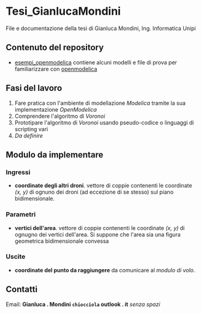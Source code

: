 # Tesi_GianlucaMondini

File e documentazione della tesi di Gianluca Mondini, Ing. Informatica Unipi

## Contenuto del repository

 - [esempi_openmodelica](esempi_openmodelica) contiene alcuni modelli e file di prova per familiarizzare con [openmodelica](https://openmodelica.org/)

## Fasi del lavoro

1. Fare pratica con l'ambiente di modellazione _Modelica_ tramite la sua implementazione _OpenModelica_
2. Comprendere l'algoritmo di _Voronoi_
3. Prototipare l'algoritmo di _Voronoi_ usando pseudo-codice o linguaggi di scripting vari
3. _Da definire_

## Modulo da implementare

### Ingressi

- **coordinate degli altri droni**. vettore di coppie contenenti le coordinate _(x, y)_ di ognuno dei droni (ad eccezione di se stesso) sul piano bidimensionale.

### Parametri

- **vertici dell'area**. vettore di coppie contenenti le coordinate _(x, y)_ di ognugno dei vertici dell'area. Si suppone che l'area sia una figura geometrica bidimensionale convessa

### Uscite

- **coordinate del punto da raggiungere** da comunicare al _modulo di volo_.

## Contatti

Email: **Gianluca . Mondini `chiocciola` outlook . it** _senza spazi_
